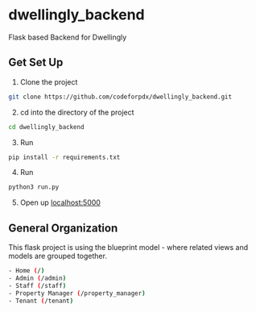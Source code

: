 # dwellingly_backend

Flask based Backend for Dwellingly 

## Get Set Up

1) Clone the project

```bash
git clone https://github.com/codeforpdx/dwellingly_backend.git
```

2) cd into the directory of the project

```bash
cd dwellingly_backend
```

3) Run 

```bash
pip install -r requirements.txt
```

4) Run

```bash
python3 run.py
```

5) Open up [localhost:5000](localhost:5000)


## General Organization

This flask project is using the blueprint model - where related views and models are grouped together.

```bash
- Home (/)
- Admin (/admin)
- Staff (/staff)
- Property Manager (/property_manager)
- Tenant (/tenant)
```


